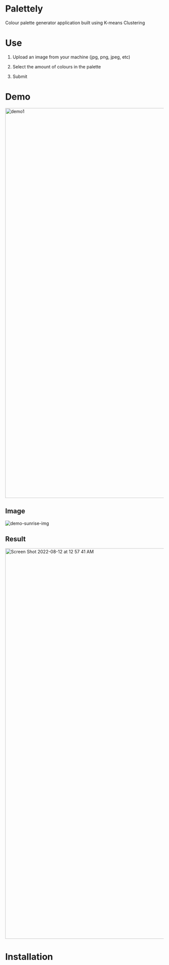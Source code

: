 # Palettely

Colour palette generator application built using K-means Clustering

# Use

1. Upload an image from your machine (jpg, png, jpeg, etc)

2. Select the amount of colours in the palette

3. Submit

# Demo 

<img width="1240" alt="demo1" src="https://user-images.githubusercontent.com/81879713/184288005-957702bd-489c-4940-bdad-9fd57250c29b.png">

## Image

![demo-sunrise-img](https://user-images.githubusercontent.com/81879713/184288061-19fb8277-10da-4586-90ef-9cf50631cdb8.jpeg)

## Result

<img width="1242" alt="Screen Shot 2022-08-12 at 12 57 41 AM" src="https://user-images.githubusercontent.com/81879713/184288078-2125e6b4-0f62-4f62-8fc4-ae44aa0f6dcc.png">

# Installation

